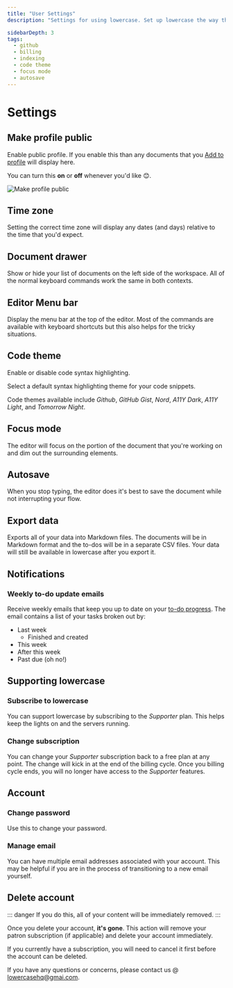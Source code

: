 ```yaml
---
title: "User Settings"
description: "Settings for using lowercase. Set up lowercase the way that makes you the most productive."

sidebarDepth: 3
tags:
  - github
  - billing
  - indexing
  - code theme
  - focus mode
  - autosave
---
```


# Settings

## Make profile public

Enable public profile. If you enable this than any documents that you [Add to profile](/publishing/documents.html#adding-a-document-to-your-profile) will display here.

You can turn this **on** or **off** whenever you'd like 😊.

![Make profile public](/make-profile-public.png)

## Time zone

Setting the correct time zone will display any dates (and days) relative to the time that you'd expect.

## Document drawer

Show or hide your list of documents on the left side of the workspace. All of the normal keyboard commands work the same in both contexts.

## Editor Menu bar

Display the menu bar at the top of the editor. Most of the commands are available with keyboard shortcuts but this also helps for the tricky situations.

## Code theme

Enable or disable code syntax highlighting.

Select a default syntax highlighting theme for your code snippets.

Code themes available include _Github_, _GitHub Gist_, _Nord_, _A11Y Dark_, _A11Y Light_, and _Tomorrow Night_.

## Focus mode

The editor will focus on the portion of the document that you're working on and dim out the surrounding elements.

## Autosave

When you stop typing, the editor does it's best to save the document while not interrupting your flow.

## Export data

Exports all of your data into Markdown files. The documents will be in Markdown format and the to-dos will be in a separate CSV files. Your data will still be available in lowercase after you export it.

## Notifications

### Weekly to-do update emails

Receive weekly emails that keep you up to date on your [to-do progress](/guide/to-dos.html). The email contains a list of your tasks broken out by:

- Last week
  - Finished and created
- This week
- After this week
- Past due (oh no!)

## Supporting lowercase

### Subscribe to lowercase

You can support lowercase by subscribing to the _Supporter_ plan. This helps keep the lights on and the servers running.

### Change subscription

You can change your _Supporter_ subscription back to a free plan at any point. The change will kick in at the end of the billing cycle. Once you billing cycle ends, you will no longer have access to the _Supporter_ features.

## Account

### Change password

Use this to change your password.

### Manage email

You can have multiple email addresses associated with your account. This may be helpful if you are in the process of transitioning to a new email yourself.

## Delete account

::: danger
If you do this, all of your content will be immediately removed.
:::

Once you delete your account, **it's gone**. This action will remove your patron subscription (if applicable) and delete your account immediately.

If you currently have a subscription, you will need to cancel it first before the account can be deleted.

If you have any questions or concerns, please contact us @ lowercasehq@gmai.com.

